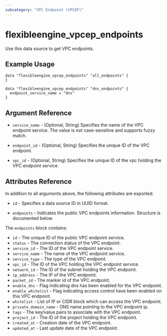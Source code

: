 ```yaml
---
subcategory: "VPC Endpoint (VPCEP)"
---
```


# flexibleengine_vpcep_endpoints

Use this data source to get VPC endpoints.

## Example Usage

```hcl
data "flexibleengine_vpcep_endpoints" "all_endpoints" {
}

data "flexibleengine_vpcep_endpoints" "dns_endpoints" {
  endpoint_service_name = "dns"
}
```

## Argument Reference

* `service_name` - (Optional, String) Specifies the name of the VPC endpoint service.
    The value is not case-sensitive and supports fuzzy match.

* `endpoint_id` - (Optional, String) Specifies the unique ID of the VPC endpoint.

* `vpc_id` - (Optional, String) Specifies the unique ID of the vpc holding the VPC endpoint service.

## Attributes Reference

In addition to all arguments above, the following attributes are exported:

* `id` - Specifies a data source ID in UUID format.

* `endpoints` - Indicates the public VPC endpoints information. Structure is documented below.

The `endpoints` block contains:

* `id` - The unique ID of the public VPC endpoint service.
* `status` - The connection status of the VPC endpoint.
* `service_id` - The ID of the VPC endpoint service.
* `service_name` - The name of the VPC endpoint service.
* `service_type` - The type of the VPC endpoint.
* `vpc_id` - The ID of the VPC holding the VPC endpoint service.
* `network_id` - The ID of the subnet holding the VPC endpoint.
* `ip_address` - The IP of the VPC endpoint.
* `packet_id` - The marker id of the VPC endpoint.
* `enable_dns` - Flag indicating dns has been enabled for the VPC endpoint.
* `enable_whitelist` - Flag indicating access control have been enabled on this VPC endpoint.
* `whitelist` - List of IP or CIDR block which can access the VPC endpoint.
* `private_domain_name` - DNS name pointing to the VPC endpoint ip.
* `tags` - The key/value pairs to associate with the VPC endpoint.
* `project_id` - The ID of the project holding the VPC endpoint.
* `created_at` - Creation date of the VPC endpoint.
* `updated_at` - Last update date of the VPC endpoint.
